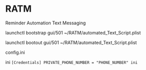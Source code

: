 # RATM

Reminder Automation Text Messaging

launchctl bootstrap gui/501 ~/RATM/automated_Text_Script.plist

launchctl bootout gui/501 ~/RATM/automated_Text_Script.plist

config.ini

ini ```
[Credentials]
PRIVATE_PHONE_NUMBER = "PHONE_NUMBER"
ini ```
